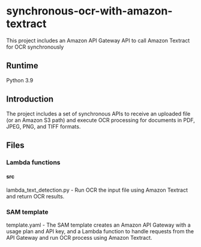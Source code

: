 # synchronous-ocr-with-amazon-textract
This project includes an Amazon API Gateway API to call Amazon Textract for OCR synchronously 

## Runtime
Python 3.9

## Introduction
The project includes a set of synchronous APIs to receive an uploaded file (or an Amazon S3 path) and execute OCR processing for documents in PDF, JPEG, PNG, and TIFF formats.

## Files
### Lambda functions
#### src
lambda_text_detection.py - Run OCR the input file using Amazon Textract and return OCR results.

### SAM template
template.yaml - The SAM template creates an Amazon API Gateway with a usage plan and API key, and a Lambda function to handle requests from the API Gateway and run OCR process using Amazon Textract.
